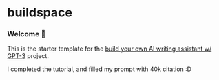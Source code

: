 # buildspace 
### Welcome 👋
This is the starter template for the [build your own AI writing assistant w/ GPT-3](https://buildspace.so/builds/ai-writer) project.

I completed the tutorial, and filled my prompt with 40k citation :D
